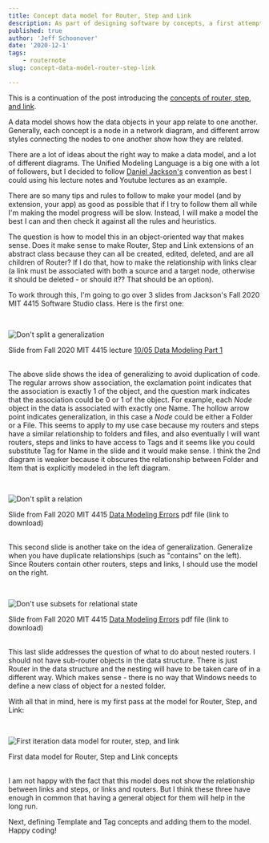 ```yaml
---
title: Concept data model for Router, Step and Link
description: As part of designing software by concepts, a first attempt at a data model showing the relationship between the Router, Step, and Link concepts in RouterNote
published: true
author: 'Jeff Schoonover'
date: '2020-12-1'
tags:
    - routernote
slug: concept-data-model-router-step-link

---
```


This is a continuation of the post introducing the [concepts of router, step, and link](posts/2020/11/concept-router-step-link/).

A data model shows how the data objects in your app relate to one another.  Generally, each concept is a node in a network diagram, and different arrow styles connecting the nodes to one another show how they are related.

There are a lot of ideas about the right way to make a data model, and a lot of different diagrams.  The Unified Modeling Language is a big one with a lot of followers, but I decided to follow [Daniel Jackson's](http://people.csail.mit.edu/dnj/) convention as best I could using his lecture notes and Youtube lectures as an example.  

There are so many tips and rules to follow to make your model (and by extension, your app) as good as possible that if I try to follow them all while I'm making the model progress will be slow.  Instead, I will make a model the best I can and then check it against all the rules and heuristics.

The question is how to model this in an object-oriented way that makes sense.  Does it make sense to make Router, Step and Link extensions of an abstract class because they can all be created, edited, deleted, and are all children of Router?  If I do that, how to make the relationship with links clear (a link must be associated with both a source and a target node, otherwise it should be deleted - or should it??  That should be an option).

To work through this, I'm going to go over 3 slides from Jackson's Fall 2020 MIT 4415 Software Studio class.  Here is the first one:

<br>

![Don't split a generalization](https://res.cloudinary.com/dmntqdxsy/image/upload/v1606797700/jsdevblog/MIT-4415-data-model-generalizations_gh6xkh.jpg)
<figcaption>Slide from Fall 2020 MIT 4415 lecture <a href="https://canvas.mit.edu/courses/4415/pages/monday-10-slash-05-data-modeling-part-1?module_item_id=146777">10/05 Data Modeling Part 1</a></figcaption>
<br>

The above slide shows the idea of generalizing to avoid duplication of code.  The regular arrows show association, the exclamation point indicates that the association is exactly 1 of the object, and the question mark indicates that the association could be 0 or 1 of the object.  For example, each *Node* object in the data is associated with exactly one Name.  The hollow arrow point indicates generalization, in this case a *Node* could be either a Folder or a File.  This seems to apply to my use case because my routers and steps have a similar relationship to folders and files, and also eventually I will want routers, steps and links to have access to Tags and it seems like you could substitute Tag for Name in the slide and it would make sense.  I think the 2nd diagram is weaker because it obscures the relationship between Folder and Item that is explicitly modeled in the left diagram.

<br>

![Don't split a relation](https://res.cloudinary.com/dmntqdxsy/image/upload/v1606797677/jsdevblog/MIT-4415-data-model-relations_puuwff.jpg)
<figcaption>Slide from Fall 2020 MIT 4415 <a href="https://canvas.mit.edu/files/719760/download?download_frd=1">Data Modeling Errors</a> pdf file (link to download)</figcaption>
<br>

This second slide is another take on the idea of generalization.  Generalize when you have duplicate relationships (such as "contains" on the left).  Since Routers contain other routers, steps and links, I should use the model on the right.

<br>

![Don't use subsets for relational state](https://res.cloudinary.com/dmntqdxsy/image/upload/v1606797685/jsdevblog/MIT-4415-data-model-subsets_mmgaa0.jpg)
<figcaption>Slide from Fall 2020 MIT 4415 <a href="https://canvas.mit.edu/files/719760/download?download_frd=1">Data Modeling Errors</a> pdf file (link to download)</figcaption>
<br>

This last slide addresses the question of what to do about nested routers.  I should not have sub-router objects in the data structure.  There is just Router in the data structure and the nesting will have to be taken care of in a different way.  Which makes sense - there is no way that Windows needs to define a new class of object for a nested folder.

With all that in mind, here is my first pass at the model for Router, Step, and Link:

<br>

![First iteration data model for router, step, and link](https://res.cloudinary.com/dmntqdxsy/image/upload/v1606889575/jsdevblog/20201201-data-model-router-step-link_piqiye.png)
<figcaption>First data model for Router, Step and Link concepts</figcaption>
<br>

I am not happy with the fact that this model does not show the relationship between links and steps, or links and routers.  But I think these three have enough in common that having a general object for them will help in the long run.

Next, defining Template and Tag concepts and adding them to the model.  Happy coding!
